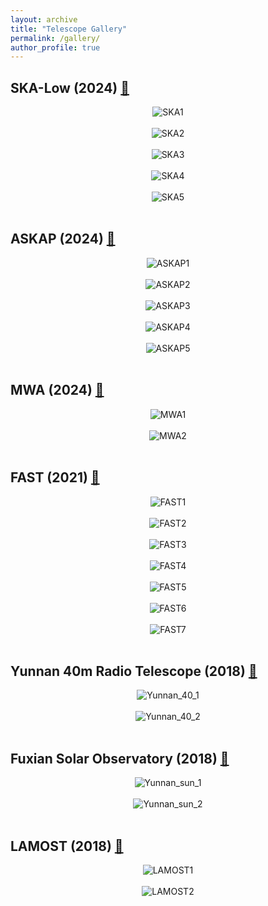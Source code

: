 ```yaml
---
layout: archive
title: "Telescope Gallery"
permalink: /gallery/
author_profile: true
---
```



## SKA-Low (2024) [📍](https://www.google.com/maps/place/26°51'18.0%22S+116°43'48.0%22E/@-26.8549797,116.7299991,918m/data=!3m1!1e3!4m4!3m3!8m2!3d-26.855!4d116.73?entry=ttu&g_ep=EgoyMDI0MTAwOS4wIKXMDSoASAFQAw%3D%3D)

<div style="text-align: center;">
    <img src="https://xianghancui.github.io/images/photos/SKA1.jpeg" alt="SKA1" style="zoom: 100%;" />
</div>
<br>

<div style="text-align: center;">
    <img src="https://xianghancui.github.io/images/photos/SKA2.jpeg" alt="SKA2" style="zoom: 100%;" />
</div>

<br>

<div style="text-align: center;">
    <img src="https://xianghancui.github.io/images/photos/SKA3.jpeg" alt="SKA3" style="zoom: 100%;" />
</div>

<br>

<div style="text-align: center;">
    <img src="https://xianghancui.github.io/images/photos/SKA4.jpeg" alt="SKA4" style="zoom: 100%;" />
</div>

<br>

<div style="text-align: center;">
    <img src="https://xianghancui.github.io/images/photos/SKA5.jpeg" alt="SKA5" style="zoom: 100%;" />
</div>
<br>


## ASKAP  (2024) [📍](https://www.google.com/maps/place/Australian+SKA+Pathfinder+Telescope/@-26.6981939,116.627297,1006m/data=!3m1!1e3!4m6!3m5!1s0x2bc2541a91ad5969:0xb88854399e851933!8m2!3d-26.6969812!4d116.6310633!16s%2Fm%2F09k66x7?entry=ttu&g_ep=EgoyMDI0MTAwOS4wIKXMDSoASAFQAw%3D%3D)

<div style="text-align: center;">
    <img src="https://xianghancui.github.io/images/photos/ASKAP1.jpeg" alt="ASKAP1" style="zoom: 100%;" />
</div>

<br>

<div style="text-align: center;">
    <img src="https://xianghancui.github.io/images/photos/ASKAP2.jpeg" alt="ASKAP2" style="zoom: 100%;" />
</div>

<br>

<div style="text-align: center;">
    <img src="https://xianghancui.github.io/images/photos/ASKAP3.jpeg" alt="ASKAP3" style="zoom: 100%;" />
</div>

<br>

<div style="text-align: center;">
    <img src="https://xianghancui.github.io/images/photos/ASKAP4.jpeg" alt="ASKAP4" style="zoom: 100%;" />
</div>
<br>

<div style="text-align: center;">
    <img src="https://xianghancui.github.io/images/photos/ASKAP5.jpeg" alt="ASKAP5" style="zoom: 100%;" />
</div>

<br>

## MWA (2024) [📍](https://www.google.com/maps/place/Australian+SKA+Pathfinder+Telescope/@-26.7098129,116.6783757,3501m/data=!3m1!1e3!4m6!3m5!1s0x2bc2541a91ad5969:0xb88854399e851933!8m2!3d-26.6969812!4d116.6310633!16s%2Fm%2F09k66x7?hl=zh-cn&entry=ttu&g_ep=EgoyMDI0MTAwOS4wIKXMDSoASAFQAw%3D%3D)

<div style="text-align: center;">
    <img src="https://xianghancui.github.io/images/photos/MWA1.jpeg" alt="MWA1" style="zoom: 100%;" />
</div>

<br>

<div style="text-align: center;">
    <img src="https://xianghancui.github.io/images/photos/MWA2.jpeg" alt="MWA2" style="zoom: 100%;" />
</div>
 <br>

## FAST (2021) [📍](https://www.google.com/maps/place/Fast+Telescope/@25.6529288,106.847982,2641m/data=!3m1!1e3!4m6!3m5!1s0x36b893af0427c50d:0xe848f44ca5aebbbf!8m2!3d25.6528739!4d106.8565533!16s%2Fg%2F11h_72kw5g?entry=ttu&g_ep=EgoyMDI0MTAwOS4wIKXMDSoASAFQAw%3D%3D)

<div style="text-align: center;">
    <img src="https://xianghancui.github.io/images/photos/FAST1.jpeg" alt="FAST1" style="zoom: 100%;" />
</div>


<br>

<div style="text-align: center;">
    <img src="https://xianghancui.github.io/images/photos/FAST2.jpeg" alt="FAST2" style="zoom: 100%;" />
</div>


<br>

<div style="text-align: center;">
    <img src="https://xianghancui.github.io/images/photos/FAST3.jpeg" alt="FAST3" style="zoom: 100%;" />
</div>


<br>

<div style="text-align: center;">
    <img src="https://xianghancui.github.io/images/photos/FAST4.jpeg" alt="FAST4" style="zoom: 100%;" />
</div>


<br>

<div style="text-align: center;">
    <img src="https://xianghancui.github.io/images/photos/FAST5.jpeg" alt="FAST5" style="zoom: 100%;" />
</div>


<br>

<div style="text-align: center;">
    <img src="https://xianghancui.github.io/images/photos/FAST6.jpeg" alt="FAST6" style="zoom: 100%;" />
</div>


<br>

<div style="text-align: center;">
    <img src="https://xianghancui.github.io/images/photos/FAST7.jpeg" alt="FAST7" style="zoom: 100%;" />
</div>

<br>

## Yunnan 40m Radio Telescope (2018) [📍](https://www.google.com/maps/place/中国科学院云南天文台/@25.0222348,102.7864346,907m/data=!3m1!1e3!4m10!1m2!2m1!1zWXVubmFuLCDkuK3lm73pmYTov5HnmoRvYnNlcnZhdG9yeQ!3m6!1s0x36d080b0eb5812cf:0xed6ec9ff848549cb!8m2!3d25.022235!4d102.79002!15sCiJZdW5uYW4sIOS4reWbvemZhOi_keeahG9ic2VydmF0b3J5kgELcGxhbmV0YXJpdW3gAQA!16s%2Fm%2F04y7033?hl=zh-cn&entry=ttu&g_ep=EgoyMDI0MTAwOS4wIKXMDSoASAFQAw%3D%3D)

<div style="text-align: center;">
    <img src="https://xianghancui.github.io/images/photos/yunnan401.jpeg" alt="Yunnan_40_1" style="zoom: 100%;" />
</div>

<br>

<div style="text-align: center;">
    <img src="https://xianghancui.github.io/images/photos/yunnan402.jpeg" alt="Yunnan_40_2" style="zoom: 100%;" />
</div>

<br>

## Fuxian Solar Observatory (2018) [📍](https://www.google.com/maps/place/24°34'47.9%22N+102°57'01.9%22E/@24.579958,102.950526,910m/data=!3m2!1e3!4b1!4m4!3m3!8m2!3d24.579958!4d102.950526?entry=ttu&g_ep=EgoyMDI0MTAwOS4wIKXMDSoASAFQAw%3D%3D)

<div style="text-align: center;">
    <img src="https://xianghancui.github.io/images/photos/yunnansun1.jpeg" alt="Yunnan_sun_1" style="zoom: 100%;" />
</div>

<br>

<div style="text-align: center;">
    <img src="https://xianghancui.github.io/images/photos/yunnansun2.jpeg" alt="Yunnan_sun_2" style="zoom: 100%;" />
</div>

<br>

## LAMOST (2018) [📍](https://www.google.com/maps/place/国家天文台兴隆站/@40.3944937,117.5745746,1251m/data=!3m1!1e3!4m10!1m2!2m1!1z5Lit5Zu95rKz5YyX55yB5om_5b635biC5YW06ZqG6ZmE6L-R55qE5aSp5paH5Y-w!3m6!1s0x35f474e30da1f9e3:0x65113ca8a208a179!8m2!3d40.395805!4d117.582509!15sCjDkuK3lm73msrPljJfnnIHmib_lvrfluILlhbTpmobpmYTov5HnmoTlpKnmloflj7DgAQA!16s%2Fg%2F1tfpg_kq?entry=ttu&g_ep=EgoyMDI0MTAwOS4wIKXMDSoASAFQAw%3D%3D)

<div style="text-align: center;">
    <img src="https://xianghancui.github.io/images/photos/LAMOST1.jpeg" alt="LAMOST1" style="zoom: 100%;" />
</div>

<br>

<div style="text-align: center;">
    <img src="https://xianghancui.github.io/images/photos/LAMOST2.jpeg" alt="LAMOST2" style="zoom: 100%;" />
</div>
